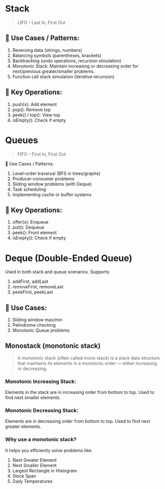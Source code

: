# Stack

> LIFO – Last In, First Out

## 📌 Use Cases / Patterns:

1. Reversing data (strings, numbers)
2. Balancing symbols (parentheses, brackets)
3. Backtracking (undo operations, recursion simulation)
4. Monotonic Stack: Maintain increasing or decreasing order for next/previous greater/smaller problems.
5. Function call stack simulation (iterative recursion)

## 🧠 Key Operations:

1. push(x): Add element
2. pop(): Remove top
3. peek() / top(): View top
4. isEmpty(): Check if empty



# Queues

> FIFO – First In, First Out

📌 Use Cases / Patterns:

1. Level-order traversal (BFS in trees/graphs)
2. Producer-consumer problems
3. Sliding window problems (with Deque)
4. Task scheduling
5. Implementing cache or buffer systems

## 🧠 Key Operations:

1. offer(x): Enqueue
2. poll(): Dequeue
3. peek(): Front element
4. isEmpty(): Check if empty


#  Deque (Double-Ended Queue)

Used in both stack and queue scenarios. Supports:

1. addFirst, addLast
2. removeFirst, removeLast
3. peekFirst, peekLast


## 📌 Use Cases:

1. Sliding window max/min
2. Palindrome checking
3. Monotonic Queue problems


##  Monostack (monotonic stack)


> A monotonic stack (often called mono stack) is a stack data structure that maintains its elements in a monotonic order — either increasing or decreasing.


### Monotonic Increasing Stack: 
Elements in the stack are in increasing order from bottom to top.
Used to find next smaller elements.


### Monotonic Decreasing Stack: 
Elements are in decreasing order from bottom to top.
Used to find next greater elements.


###  Why use a monotonic stack?

It helps you efficiently solve problems like:

1. Next Greater Element
2. Next Smaller Element
3. Largest Rectangle in Histogram
4. Stock Span
5. Daily Temperatures